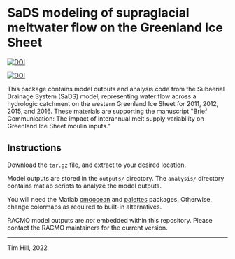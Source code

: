 # SaDS modeling of supraglacial meltwater flow on the Greenland Ice Sheet


[![DOI](https://zenodo.org/badge/DOI/10.5281/zenodo.4923858.svg)](https://doi.org/10.5281/zenodo.4923858)


[![DOI](https://zenodo.org/badge/DOI/10.5281/zenodo.7058206.svg)](https://doi.org/10.5281/zenodo.7058206)


This package contains model outputs and analysis code from the Subaerial Drainage System (SaDS) model, representing water flow across a hydrologic catchment on the western Greenland Ice Sheet for 2011, 2012, 2015, and 2016. These materials are supporting the manuscript "Brief Communication: The impact of interannual melt supply variability on Greenland Ice Sheet moulin inputs."

## Instructions

Download the `tar.gz` file, and extract to your desired location.

Model outputs are stored in the `outputs/` directory. The `analysis/` directory contains matlab scripts to analyze the model outputs.

You will need the Matlab [cmoocean](https://www.mathworks.com/matlabcentral/fileexchange/57773-cmocean-perceptually-uniform-colormaps) and [palettes](https://github.com/timghill/palettes) packages. Otherwise, change colormaps as required to built-in alternatives.

RACMO model outputs are *not* embedded within this repository. Please contact the RACMO maintainers for the current version.

----
Tim Hill, 2022
